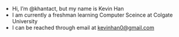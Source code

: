 - Hi, I’m @khantact, but my name is Kevin Han
- I am currently a freshman learning Computer Sceince at Colgate University
- I can be reached through email at kevinhan0@gmail.com

<!---
khantact/khantact is a ✨ special ✨ repository because its `README.md` (this file) appears on your GitHub profile.
You can click the Preview link to take a look at your changes.
--->
